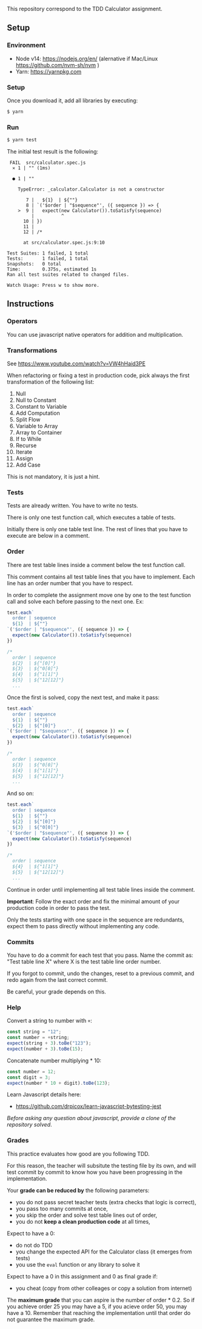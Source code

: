 This repository correspond to the TDD Calculator assignment.

## Setup

### Environment

- Node v14: https://nodejs.org/en/
  (alernative if Mac/Linux https://github.com/nvm-sh/nvm )
- Yarn: https://yarnpkg.com

### Setup

Once you download it, add all libraries by executing:

```zsh
$ yarn
```

### Run

```zsh
$ yarn test
```

The initial test result is the following:

```
 FAIL  src/calculator.spec.js
  ✕ 1 | "" (1ms)

  ● 1 | ""

    TypeError: _calculator.Calculator is not a constructor

       7 |   ${1}  | ${""}
       8 | `('$order | "$sequence"', ({ sequence }) => {
    >  9 |   expect(new Calculator()).toSatisfy(sequence)
         |          ^
      10 | })
      11 |
      12 | /*

      at src/calculator.spec.js:9:10

Test Suites: 1 failed, 1 total
Tests:       1 failed, 1 total
Snapshots:   0 total
Time:        0.375s, estimated 1s
Ran all test suites related to changed files.

Watch Usage: Press w to show more.
```

## Instructions

### Operators

You can use javascript native operators for addition and multiplication.

### Transformations

See https://www.youtube.com/watch?v=VW4hHaid3PE

When refactoring or fixing a test in production code,
pick always the first transformation of the following
list:

1. Null
2. Null to Constant
3. Constant to Variable
4. Add Computation
5. Split Flow
6. Variable to Array
7. Array to Container
8. If to While
9. Recurse
10. Iterate
11. Assign
12. Add Case

This is not mandatory, it is just a hint.

### Tests

Tests are already written.
You have to write no tests.

There is only one test function call,
which executes a table of tests.

Initially there is only one table test line.
The rest of lines that you have to execute
are below in a comment.

### Order

There are test table lines inside a comment below
the test function call.

This comment contains all test table lines
that you have to implement.
Each line has an order number that you have to respect.

In order to complete the assignment
move one by one
to the test function call
and solve each before passing to the next one.
Ex:

```javascript
test.each`
  order | sequence
  ${1}  | ${""}
`('$order | "$sequence"', ({ sequence }) => {
  expect(new Calculator()).toSatisfy(sequence)
})

/*
  order | sequence
  ${2}  | ${"[0]"}
  ${3}  | ${"0[0]"}
  ${4}  | ${"1[1]"}
  ${5}  | ${"12[12]"}
  ...
```

Once the first is solved, copy the next test, and make it pass:

```javascript
test.each`
  order | sequence
  ${1}  | ${""}
  ${2}  | ${"[0]"}
`('$order | "$sequence"', ({ sequence }) => {
  expect(new Calculator()).toSatisfy(sequence)
})

/*
  order | sequence
  ${3}  | ${"0[0]"}
  ${4}  | ${"1[1]"}
  ${5}  | ${"12[12]"}
  ...
```

And so on:

```javascript
test.each`
  order | sequence
  ${1}  | ${""}
  ${2}  | ${"[0]"}
  ${3}  | ${"0[0]"}
`('$order | "$sequence"', ({ sequence }) => {
  expect(new Calculator()).toSatisfy(sequence)
})

/*
  order | sequence
  ${4}  | ${"1[1]"}
  ${5}  | ${"12[12]"}
  ...
```

Continue in order until implementing all test table lines inside the comment.

**Important**:
Follow the exact order and fix
the minimal amount of your production code
in order to pass the test.

Only the tests starting with one space in the sequence
are redundants, expect them to pass directly without
implementing any code.

### Commits

You have to do a commit for each test that you pass.
Name the commit as: "Test table line X"
where X is the test table line order number.

If you forgot to commit,
undo the changes,
reset to a previous commit,
and redo again from the last correct commit.

Be careful, your grade depends on this.

### Help

Convert a string to number with `+`:

```javascript
const string = "12";
const number = +string;
expect(string + 3).toBe("123");
expect(number + 3).toBe(15);
```

Concatenate number multiplying \* 10:

```javascript
const number = 12;
const digit = 3;
expect(number * 10 + digit).toBe(123);
```

Learn Javascript details here:

- https://github.com/drpicox/learn-javascript-bytesting-jest

_Before asking any question about javascript, provide a clone of the repository solved_.

### Grades

This practice evaluates how good are you following TDD.

For this reason,
the teacher will subsitute the testing file by its own,
and will test commit by commit
to know how you have been progressing in the implementation.

Your **grade can be reduced by** the following parameters:

- you do not pass secret teacher tests (extra checks that logic is correct),
- you pass too many commits at once,
- you skip the order and solve test table lines out of order,
- you do not **keep a clean production code** at all times,

Expect to have a 0:

- do not do TDD
- you change the expected API for the Calculator class (it emerges from tests)
- you use the `eval` function or any library to solve it

Expect to have a 0 in this assignment and 0 as final grade if:

- you cheat (copy from other colleages or copy a solution from internet)

The **maximum grade** that you can aspire is the number of order \* 0.2. So if you achieve order 25 you may have a 5, if you acieve order 50, you may have a 10. Remember that reaching the implementation until that order do not guarantee the maximum grade.
